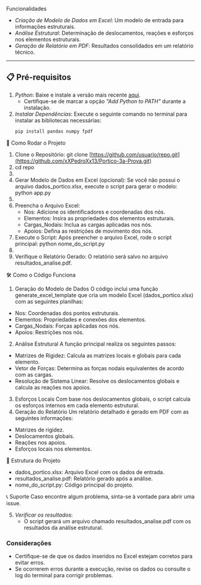 Funcionalidades

- *Criação de Modelo de Dados em Excel*: Um modelo de entrada para informações estruturais.
- *Análise Estrutural*: Determinação de deslocamentos, reações e esforços nos elementos estruturais.
- *Geração de Relatório em PDF*: Resultados consolidados em um relatório técnico.

---

## 📋 Pré-requisitos

1. *Python*: Baixe e instale a versão mais recente [aqui](https://www.python.org/downloads/).
   - Certifique-se de marcar a opção *"Add Python to PATH"* durante a instalação.
2. *Instalar Dependências*:
   Execute o seguinte comando no terminal para instalar as bibliotecas necessárias:
   ```bash
   pip install pandas numpy fpdf

🚀 Como Rodar o Projeto
1. Clone o Repositório:
git clone [https://github.com/usuario/repo.git](https://github.com/xXPedroXx13/Portico-3a-Prova.git)
2. cd repo
3. 
4. Gerar Modelo de Dados em Excel (opcional): Se você não possui o arquivo dados_portico.xlsx, execute o script para gerar o modelo:
python app.py
5. 
6. Preencha o Arquivo Excel:
    * Nos: Adicione os identificadores e coordenadas dos nós.
    * Elementos: Insira as propriedades dos elementos estruturais.
    * Cargas_Nodais: Inclua as cargas aplicadas nos nós.
    * Apoios: Defina as restrições de movimento dos nós.
7. Execute o Script: Após preencher o arquivo Excel, rode o script principal:
python nome_do_script.py
8. 
9. Verifique o Relatório Gerado: O relatório será salvo no arquivo resultados_analise.pdf.

🛠️ Como o Código Funciona
1. Geração do Modelo de Dados
O código inclui uma função generate_excel_template que cria um modelo Excel (dados_portico.xlsx) com as seguintes planilhas:
* Nos: Coordenadas dos pontos estruturais.
* Elementos: Propriedades e conexões dos elementos.
* Cargas_Nodais: Forças aplicadas nos nós.
* Apoios: Restrições nos nós.
2. Análise Estrutural
A função principal realiza os seguintes passos:
* Matrizes de Rigidez: Calcula as matrizes locais e globais para cada elemento.
* Vetor de Forças: Determina as forças nodais equivalentes de acordo com as cargas.
* Resolução de Sistema Linear: Resolve os deslocamentos globais e calcula as reações nos apoios.
3. Esforços Locais
Com base nos deslocamentos globais, o script calcula os esforços internos em cada elemento estrutural.
4. Geração do Relatório
Um relatório detalhado é gerado em PDF com as seguintes informações:
* Matrizes de rigidez.
* Deslocamentos globais.
* Reações nos apoios.
* Esforços locais nos elementos.

📄 Estrutura do Projeto
* dados_portico.xlsx: Arquivo Excel com os dados de entrada.
* resultados_analise.pdf: Relatório gerado após a análise.
* nome_do_script.py: Código principal do projeto.

📞 Suporte
Caso encontre algum problema, sinta-se à vontade para abrir uma issue.

5. *Verificar os resultados*:
   - O script gerará um arquivo chamado resultados_analise.pdf com os resultados da análise estrutural.

### Considerações
- Certifique-se de que os dados inseridos no Excel estejam corretos para evitar erros.
- Se ocorrerem erros durante a execução, revise os dados ou consulte o log do terminal para corrigir problemas.
